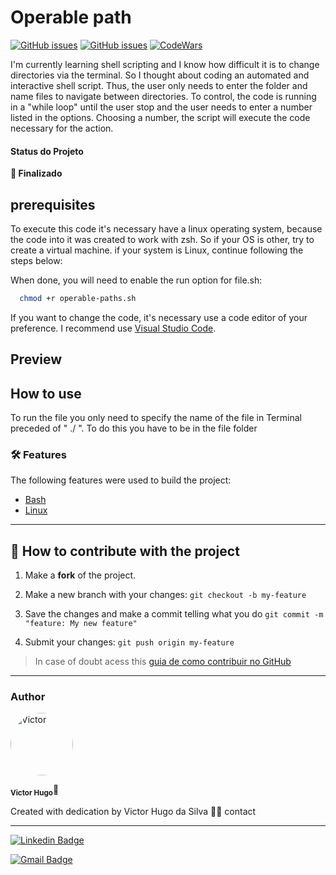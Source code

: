 # Operable path

<a href="https://www.devmedia.com.br/introducao-ao-shell-script-no-linux/25778" target="blank"><img alt="GitHub issues" src="https://img.shields.io/static/v1?label=tech&message=SHELL&color=4EAA25&style=for-the-badge&logo=gnubash"></a> <a href="https://www.kali.org/" target="blank"><img alt="GitHub issues" src="https://img.shields.io/static/v1?label=tech&message=Kali Linux &color=557C94&style=for-the-badge&logo=kalilinux"></a> <a href="https://www.codewars.com/users/Victor%20Hugo%20da%20Silva" target="blank"><img alt="CodeWars" src="https://img.shields.io/static/v1?label=Follow&message=CodeWars&color=B1361E&style=for-the-badge&logo=codewars"></a>

I'm currently learning shell scripting and I know how difficult it is to change directories via the terminal. So I thought about coding an automated and interactive shell script. Thus, the user only needs to enter the folder and name files to navigate between directories. To control, the code is running in a "while loop" until the user stop and the user needs to enter a number listed in the options. Choosing a number, the script will execute the code necessary for the action.

#### Status do Projeto

**🚀 Finalizado**

## prerequisites

To execute this code it's necessary have a linux operating system, because the code into it was created to work with zsh. So if your OS is other, try to create a virtual machine. if your system is Linux, continue following the steps below:


When done, you will need to enable the run option for file.sh:

```bash
  chmod +r operable-paths.sh
```

If you want to change the code, it's necessary use a code editor of your preference. I recommend use [Visual Studio Code](https://code.visualstudio.com/download).

## Preview


## How to use

To run the file you only need to specify the name of the file in Terminal preceded of " ./ ". To do this you have to be in the file folder

### 🛠 Features

The following features were used to build the project:

- [Bash](https://pt.wikipedia.org/wiki/Bash)
- [Linux](https://developer.mozilla.org/pt-BR/docs/Web/CSS)

---

## 💪 How to contribute with the project

1. Make a **fork** of the project.

2. Make a new branch with your changes: `git checkout -b my-feature`

3. Save the changes and make a commit telling what you do `git commit -m "feature: My new feature"`

4. Submit your changes: `git push origin my-feature`

> In case of doubt acess this [guia de como contribuir no GitHub](./CONTRIBUTING.md)

---

### Author

<img  style="border-radius: 50%;"  src="https://avatars.githubusercontent.com/u/70340221?v=4"  width="100px;"  alt="Victor"/>

<sub><b>Victor Hugo</b></sub>🚀

Created with dedication by Victor Hugo da Silva 👋🏽 contact

---

[![Linkedin Badge](https://img.shields.io/badge/-Victor-blue?style=flat-square&logo=Linkedin&logoColor=white&link=https://www.linkedin.com/in/tgmarinho/)](https://www.linkedin.com/in/victor-silva-9485021b2/)

[![Gmail Badge](https://img.shields.io/badge/-victor470hugo@gmail.com-c14438?style=flat-square&logo=Gmail&logoColor=white&link=mailto:tgmarinho@gmail.com)](mailto:victor470hugo@gmail.com)
